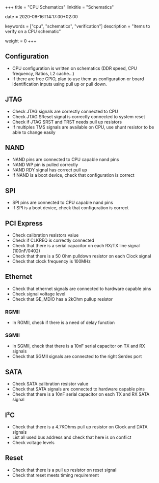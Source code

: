 +++
title = "CPU Schematics"
linktitle = "Schematics"

date = 2020-06-16T14:17:00+02:00

keywords = ["cpu", "schematics", "verification"]
description = "Items to verify on a CPU schematic"

weight = 0
+++

## Configuration

- CPU configuration is written on schematics (DDR speed, CPU frequency, Ratios, L2 cache...)
- If there are free GPIO, plan to use them as configuration or board identification inputs using pull up or pull down.

## JTAG

- Check JTAG signals are correctly connected to CPU
- Check JTAG SReset signal is correctly connected to system reset
- Check if JTAG SRST and TRST needs pull up resistors
- If multiples TMS signals are available on CPU, use shunt resistor to be able to change easily

## NAND

- NAND pins are connected to CPU capable nand pins
- NAND WP pin is pulled correctly
- NAND RDY signal has correct pull up
- If NAND is a boot device, check that configuration is correct

## SPI

- SPI pins are connected to CPU capable nand pins
- If SPI is a boot device, check that configuration is correct

## PCI Express

- Check calibration resistors value
- Check if CLKREQ is correctly connected
- Check that there is a serial capacitor on each RX/TX line signal (100nF/0402)
- Check that there is a 50 Ohm pulldown resistor on each Clock signal
- Check that clock frequency is 100MHz

## Ethernet

- Check that ethernet signals are connected to hardware capable pins
- Check signal voltage level
- Check that GE_MDIO has a 2kOhm pullup resistor

### RGMII

- In RGMII, check if there is a need of delay function

### SGMII

- In SGMII, check that there is a 10nF serial capacitor on TX and RX signals
- Check that SGMII signals are connected to the right Serdes port

## SATA

- Check SATA calibration resistor value
- Check that SATA signals are connected to hardware capable pins
- Check that there is a 10nF serial capacitor on each TX and RX SATA signal

## I²C

- Check that there is a 4.7KOhms pull up resistor on Clock and DATA signals
- List all used bus address and check that here is on conflict
- Check voltage levels

## Reset

- Check that there is a pull up resistor on reset signal
- Check that reset meets timing requirement
